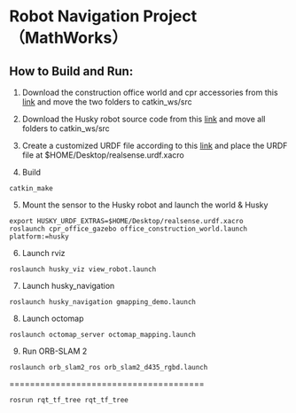 # Robot Navigation Project（MathWorks）



## How to Build and Run:

1. Download the construction office world and cpr accessories from this [link](https://github.com/clearpathrobotics/cpr_gazebo/tree/noetic-devel) and move the two folders to catkin_ws/src

2. Download the Husky robot source code from this [link](https://github.com/husky/husky) and move all folders to catkin_ws/src


3. Create a customized URDF file according to this [link](https://www.clearpathrobotics.com/assets/guides/kinetic/husky/additional_sim_worlds.html) and place the URDF file at $HOME/Desktop/realsense.urdf.xacro


4. Build

```console
catkin_make
```

5. Mount the sensor to the Husky robot and launch the world & Husky

```console
export HUSKY_URDF_EXTRAS=$HOME/Desktop/realsense.urdf.xacro
roslaunch cpr_office_gazebo office_construction_world.launch platform:=husky
```

6. Launch rviz

```console
roslaunch husky_viz view_robot.launch
```

7. Launch husky_navigation

```console
roslaunch husky_navigation gmapping_demo.launch
```

8. Launch octomap

```console
roslaunch octomap_server octomap_mapping.launch
```

9. Run ORB-SLAM 2
    
```console
roslaunch orb_slam2_ros orb_slam2_d435_rgbd.launch
```

======================================
```console
rosrun rqt_tf_tree rqt_tf_tree
```
